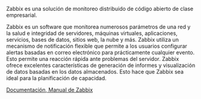 Zabbix es una solución de monitoreo distribuido de código abierto de clase empresarial.

Zabbix es un software que monitorea numerosos parámetros de una red y la salud e integridad de servidores, máquinas virtuales, aplicaciones, servicios, bases de datos, sitios web, la nube y más. Zabbix utiliza un mecanismo de notificación flexible que permite a los usuarios configurar alertas basadas en correo electrónico para prácticamente cualquier evento. Esto permite una reacción rápida ante problemas del servidor. Zabbix ofrece excelentes características de generación de informes y visualización de datos basadas en los datos almacenados. Esto hace que Zabbix sea ideal para la planificación de capacidad.

[Documentación, Manual de Zabbix](https://www.zabbix.com/la/manuals)


